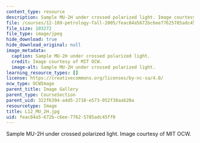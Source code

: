 ```yaml
---
content_type: resource
description: Sample MU-2H under crossed polarized light. Image courtesy of MIT OCW.
file: /courses/12-109-petrology-fall-2005/feac84a5672bc6ee77625785adc45ff0_L12_MU_2H.jpg
file_size: 103272
file_type: image/jpeg
hide_download: true
hide_download_original: null
image_metadata:
  caption: Sample MU-2H under crossed polarized light.
  credit: Image courtesy of MIT OCW.
  image-alt: Sample MU-2H under crossed polarized light.
learning_resource_types: []
license: https://creativecommons.org/licenses/by-nc-sa/4.0/
ocw_type: OCWImage
parent_title: Image Gallery
parent_type: CourseSection
parent_uid: 322f6394-a4d5-2718-e573-052f38aab20a
resourcetype: Image
title: L12_MU_2H.jpg
uid: feac84a5-672b-c6ee-7762-5785adc45ff0
---
```

Sample MU-2H under crossed polarized light. Image courtesy of MIT OCW.